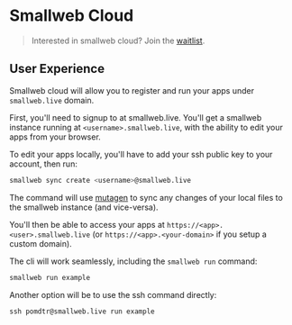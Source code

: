 # Smallweb Cloud

> Interested in smallweb cloud? Join the [waitlist](https://cloud.smallweb.run).

## User Experience

Smallweb cloud will allow you to register and run your apps under `smallweb.live` domain.

First, you'll need to signup to at smallweb.live. You'll get a smallweb instance running at `<username>.smallweb.live`, with the ability to edit your apps from your browser.

To edit your apps locally, you'll have to add your ssh public key to your account, then run:

```sh
smallweb sync create <username>@smallweb.live
```

The command will use [mutagen](https://mutagen.io) to sync any changes of your local files to the smallweb instance (and vice-versa).

You'll then be able to access your apps at `https://<app>.<user>.smallweb.live` (or `https://<app>.<your-domain>` if you setup a custom domain).

The cli will work seamlessly, including the `smallweb run` command:

```sh
smallweb run example
```

Another option will be to use the ssh command directly:

```
ssh pomdtr@smallweb.live run example
```
